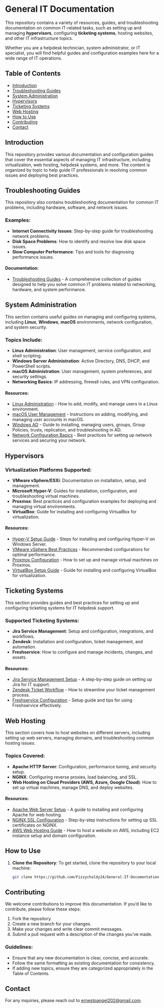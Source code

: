 # General IT Documentation

This repository contains a variety of resources, guides, and troubleshooting documentation on common IT-related tasks, such as setting up and managing **hypervisors**, configuring **ticketing systems**, hosting websites, and other IT infrastructure topics.

Whether you are a helpdesk technician, system administrator, or IT specialist, you will find helpful guides and configuration examples here for a wide range of IT operations.

## Table of Contents

- [Introduction](#introduction)
- [Troubleshooting Guides](#troubleshooting-guides)
- [System Administration](#system-administration)
- [Hypervisors](#hypervisors)
- [Ticketing Systems](#ticketing-systems)
- [Web Hosting](#web-hosting)
- [How to Use](#how-to-use)
- [Contributing](#contributing)
- [Contact](#contact)

## Introduction

This repository provides various documentation and configuration guides that cover the essential aspects of managing IT infrastructure, including virtualization, web hosting, helpdesk systems, and more. The content is organized by topic to help guide IT professionals in resolving common issues and deploying best practices.

## Troubleshooting Guides

This repository also contains troubleshooting documentation for common IT problems, including hardware, software, and network issues.

### Examples:
- **Internet Connectivity Issues**: Step-by-step guide for troubleshooting network problems.
- **Disk Space Problems**: How to identify and resolve low disk space issues.
- **Slow Computer Performance**: Tips and tools for diagnosing performance issues.

#### Documentation:
- [Troubleshooting Guides](Troubleshooting%20Guides/) - A comprehensive collection of guides designed to help you solve common IT problems related to networking, hardware, and system performance.

## System Administration

This section contains useful guides on managing and configuring systems, including **Linux**, **Windows**, **macOS** environments, network configuration, and system security.

### Topics Include:
- **Linux Administration**: User management, service configuration, and shell scripting.
- **Windows Server Administration**: Active Directory, DNS, DHCP, and PowerShell scripts.
- **macOS Administration**: User management, system preferences, and security settings.
- **Networking Basics**: IP addressing, firewall rules, and VPN configuration.

#### Resources:
- [Linux Administration](System%20Administration/Linux%20Administration/Linux-README.md) - How to add, modify, and manage users in a Linux environment.
- [macOS User Management](system-administration/macos-user-management.md) - Instructions on adding, modifying, and managing user accounts in macOS.
- [Windows AD](System%20Administration/Windows%20Administration/README.md) - Guide to installing, managing users, groups, Group Policies, trusts, replication, and troubleshooting in AD.
- [Network Configuration Basics](Network%20Administration/Network%20Configuration%20Basics.md) - Best practices for setting up network services and securing your network.

## Hypervisors

### Virtualization Platforms Supported:
- **VMware vSphere/ESXi**: Documentation on installation, setup, and management.
- **Microsoft Hyper-V**: Guides for installation, configuration, and troubleshooting virtual machines.
- **Proxmox**: Best practices and configuration examples for deploying and managing virtual environments.
- **VirtualBox**: Guide for installing and configuring VirtualBox for virtualization.

#### Resources:
- [Hyper-V Setup Guide](hypervisors/hyperv-setup.md) - Steps for installing and configuring Hyper-V on Windows Server.
- [VMware vSphere Best Practices](hypervisors/vmware-best-practices.md) - Recommended configurations for optimal performance.
- [Proxmox Configuration](hypervisors/proxmox-configuration.md) - How to set up and manage virtual machines on Proxmox.
- [VirtualBox Setup Guide](hypervisors/virtualbox-setup.md) - Guide for installing and configuring VirtualBox for virtualization.

## Ticketing Systems

This section provides guides and best practices for setting up and configuring ticketing systems for IT helpdesk support.

### Supported Ticketing Systems:
- **Jira Service Management**: Setup and configuration, integrations, and workflows.
- **Zendesk**: Installation and configuration, ticket management, and automation.
- **Freshservice**: How to configure and manage incidents, changes, and assets.

#### Resources:
- [Jira Service Management Setup](ticketing-systems/jira-setup.md) - A step-by-step guide on setting up Jira for IT support.
- [Zendesk Ticket Workflow](ticketing-systems/zendesk-workflow.md) - How to streamline your ticket management process.
- [Freshservice Configuration](ticketing-systems/freshservice-config.md) - Setup guide and tips for using Freshservice effectively.

## Web Hosting

This section covers how to host websites on different servers, including setting up web servers, managing domains, and troubleshooting common hosting issues.

### Topics Covered:
- **Apache HTTP Server**: Configuration, performance tuning, and security setup.
- **NGINX**: Configuring reverse proxies, load balancing, and SSL.
- **Web Hosting on Cloud Providers (AWS, Azure, Google Cloud)**: How to set up virtual machines, manage DNS, and deploy websites.

#### Resources:
- [Apache Web Server Setup](web-hosting/apache-setup.md) - A guide to installing and configuring Apache for web hosting.
- [NGINX SSL Configuration](web-hosting/nginx-ssl.md) - Step-by-step instructions for setting up SSL certificates on NGINX.
- [AWS Web Hosting Guide](web-hosting/aws-web-hosting.md) - How to host a website on AWS, including EC2 instance setup and domain configuration.

## How to Use

1. **Clone the Repository**:
   To get started, clone the repository to your local machine:
   ```bash
   git clone https://github.com/Fizzychaldy24/General-IT-Documentation.git

## Contributing

We welcome contributions to improve this documentation. If you’d like to contribute, please follow these steps:

1. Fork the repository.
2. Create a new branch for your changes.
3. Make your changes and write clear commit messages.
4. Submit a pull request with a description of the changes you’ve made.

### Guidelines:

- Ensure that any new documentation is clear, concise, and accurate.
- Follow the same formatting as existing documentation for consistency.
- If adding new topics, ensure they are categorized appropriately in the Table of Contents.

## Contact

For any inquiries, please reach out to ernestoangel202@gmail.com.
